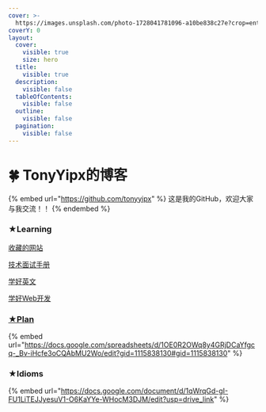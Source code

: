 ```yaml
---
cover: >-
  https://images.unsplash.com/photo-1728041781096-a10be838c27e?crop=entropy&cs=srgb&fm=jpg&ixid=M3wxOTcwMjR8MHwxfHJhbmRvbXx8fHx8fHx8fDE3MzA4OTExNzd8&ixlib=rb-4.0.3&q=85
coverY: 0
layout:
  cover:
    visible: true
    size: hero
  title:
    visible: true
  description:
    visible: false
  tableOfContents:
    visible: false
  outline:
    visible: false
  pagination:
    visible: false
---
```


# 🍀 TonyYipx的博客

{% embed url="https://github.com/tonyyipx" %}
这是我的GitHub，欢迎大家与我交流！！
{% endembed %}

### ★Learning

[收藏的网站](https://app.gitbook.com/o/PvoVexIMMc3kWsFipcmx/s/SemVWPpikWwBJdw0lUf9/)

[技术面试手册](https://app.gitbook.com/o/PvoVexIMMc3kWsFipcmx/s/qdQ3fznmwbWhPL2HDr5o/)

[学好英文](https://app.gitbook.com/o/PvoVexIMMc3kWsFipcmx/s/PLAAw6Us2G0vY5MIBB4r/)

[学好Web开发](https://app.gitbook.com/o/PvoVexIMMc3kWsFipcmx/s/HQIdImKD3ZdzCVB4NQ7u/)

### [★Plan](https://docs.google.com/spreadsheets/d/1OE0R2OWq8y4GRjDCaYfgcq-\_Bv-iHcfe3oCQAbMU2Wo/edit?usp=sharing)

{% embed url="https://docs.google.com/spreadsheets/d/1OE0R2OWq8y4GRjDCaYfgcq-_Bv-iHcfe3oCQAbMU2Wo/edit?gid=1115838130#gid=1115838130" %}

### ★Idioms

{% embed url="https://docs.google.com/document/d/1qWrqGd-gI-FU1LiTEJJyesuV1-O6KaYYe-WHocM3DJM/edit?usp=drive_link" %}



